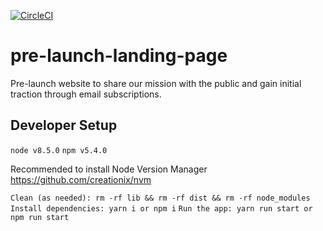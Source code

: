 [![CircleCI](https://img.shields.io/circleci/project/github/RedSparr0w/node-csgo-parser.svg?style=plastic)](https://circleci.com/gh/hoppispace/pre-launch-landing-page)

# pre-launch-landing-page
Pre-launch website to share our mission with the public and gain initial traction through email subscriptions.

## Developer Setup
`node v8.5.0`
`npm v5.4.0`

Recommended to install Node Version Manager https://github.com/creationix/nvm

`Clean (as needed): rm -rf lib && rm -rf dist && rm -rf node_modules`
`Install dependencies: yarn i or npm i`
`Run the app: yarn run start or npm run start`
